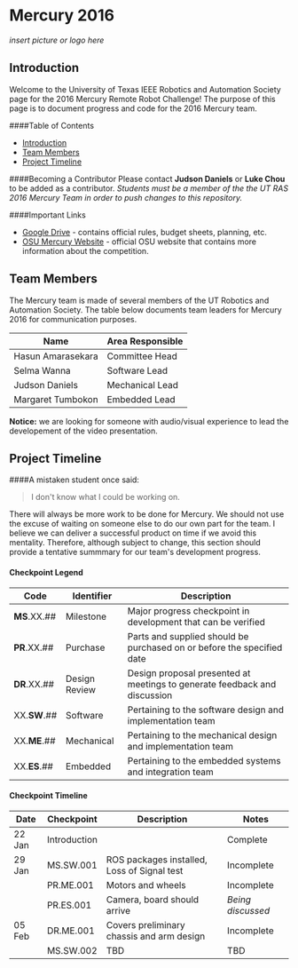 # Mercury 2016
_insert picture or logo here_

## Introduction
Welcome to the University of Texas IEEE Robotics and Automation Society page for the 2016 Mercury Remote Robot Challenge!
The purpose of this page is to document progress and code for the 2016 Mercury team.

####Table of Contents
* [Introduction](#introduction)
* [Team Members](#team-members)
* [Project Timeline](#project-timeline)

####Becoming a Contributor
Please contact __Judson Daniels__ or __Luke Chou__ to be added as a contributor. _Students must be a member of the the UT RAS 2016 Mercury Team in order to push changes to this repository._ 

####Important Links

* [Google Drive]( https://drive.google.com/folderview?id=0B1K3QXwfZ4aoUG10X3B3WUM3NjQ&usp=sharing) - contains official rules, budget sheets, planning, etc. 
* [OSU Mercury Website](https://mercury.okstate.edu/) - official OSU website that contains more information about the competition.

## Team Members

The Mercury team is made of several members of the UT Robotics and Automation Society. The table below documents team leaders for Mercury 2016 for communication purposes.

| Name              | Area Responsible | 
| ----------------- | ---------------- |
| Hasun Amarasekara | Committee Head   | 
| Selma Wanna       | Software Lead    |
| Judson Daniels    | Mechanical Lead  |
| Margaret Tumbokon | Embedded Lead    |


__Notice:__ we are looking for someone with audio/visual experience to lead the developement of the video presentation.

## Project Timeline
 
####A mistaken student once said:

> I don't know what I could be working on.

There will always be more work to be done for Mercury. We should not use the excuse of waiting on someone else to do our own part for the team. I believe we can deliver a successful product on time if we avoid this mentality. Therefore, although subject to change, this section should provide a tentative summmary for our team's development progress.

#### Checkpoint Legend

| Code       | Identifier    | Description                                                               |
| ---------- | ------------- | ------------------------------------------------------------------------- |
| __MS__.XX.##   | Milestone     | Major progress checkpoint in development that can be verified             |
| __PR__.XX.##   | Purchase      | Parts and supplied should be purchased on or before the specified date    |
| __DR__.XX.##   | Design Review | Design proposal presented at meetings to generate feedback and discussion |
| XX.__SW__.##   | Software      | Pertaining to the software design and implementation team                 |
| XX.__ME__.##   | Mechanical    | Pertaining to the mechanical design and implementation team               |
| XX.__ES__.##   | Embedded      | Pertaining to the embedded systems and integration team                   |

#### Checkpoint Timeline

| Date   | Checkpoint   | Description                                 | Notes                   |
| ------ | ------------ | ------------------------------------------- | ----------------------- |
| 22 Jan | Introduction |                                             | Complete                |
| 29 Jan | MS.SW.001    | ROS packages installed, Loss of Signal test | Incomplete              |
|        | PR.ME.001    | Motors and wheels                           | Incomplete              |
|        | PR.ES.001    | Camera, board should arrive                 | _Being discussed_       |
| 05 Feb | DR.ME.001    | Covers preliminary chassis and arm design   | Incomplete              | 
|        | MS.SW.002    | TBD                                         | TBD                     |